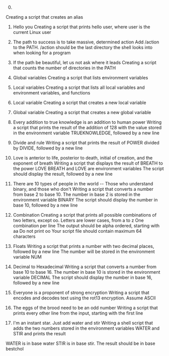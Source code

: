 0. <o>
Creating a script that creates an alias
1. Hello you
Creating a script that prints hello user, where user is the current Linux user

2. The path to success is to take massive, determined action
Add /action to the PATH. /action should be the last directory the shell looks into when looking for a program

3. If the path be beautiful, let us not ask where it leads
Creating a script that counts the number of directories in the PATH

4. Global variables
Creating a script that lists environment variables

5. Local variables
Creating a script that lists all local variables and environment variables, and functions

6. Local variable
Creating a script that creates a new local variable

7. Global variable
Creating a script that creates a new global variable


8. Every addition to true knowledge is an addition to human power
Writing a script that prints the result of the addition of 128 with the value stored in the environment variable TRUEKNOWLEDGE, followed by a new line

9. Divide and rule
Writing a script that prints the result of POWER divided by DIVIDE, followed by a new line

10. Love is anterior to life, posterior to death, initial of creation, and the exponent of breath
Writing a script that displays the result of BREATH to the power LOVE
BREATH and LOVE are environment variables
The script should display the result, followed by a new line

11. There are 10 types of people in the world -- Those who understand binary, and those who don't
Writing a script that converts a number from base 2 to base 10.
The number in base 2 is stored in the environment variable BINARY
The script should display the number in base 10, followed by a new line

12. Combination
Creating a script that prints all possible combinations of two letters, except oo.
Letters are lower cases, from a to z
One combination per line
The output should be alpha ordered, starting with aa
Do not print oo
Your script file should contain maximum 64 characters

13. Floats
Writing a script that prints a number with two decimal places, followed by a new line
The number will be stored in the environment variable NUM

14. Decimal to Hexadecimal
Writing a script that converts a number from base 10 to base 16.
The number in base 10 is stored in the environment variable DECIMAL
The script should display the number in base 16, followed by a new line

15. Everyone is a proponent of strong encryption
Writing a script that encodes and decodes text using the rot13 encryption. Assume ASCII

16. The eggs of the brood need to be an odd number
Writing a script that prints every other line from the input, starting with the first line

17. I'm an instant star. Just add water and stir
Writing a shell script that adds the two numbers stored in the environment variables WATER and STIR and prints the result

WATER is in base water
STIR is in base stir.
The result should be in base bestchol
